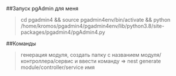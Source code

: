 ##Запуск pgAdmin для меня 
>cd pgadmin4 && source pgadmin4env/bin/activate && python /home/kromos/pgadmin4/pgadmin4env/lib/python3.8/site-packages/pgadmin4/pgAdmin4.py

##Команды
> генерация модуля, создать папку с названием модуля/контроллера/сервис и ввести команду => nest generate module/controller/service имя